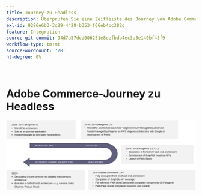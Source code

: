 ```yaml
---
title: Journey zu Headless
description: Überprüfen Sie eine Zeitleiste des Journey von Adobe Commerce, um Headless-Architekturen zu unterstützen.
exl-id: 9286e6b3-3c29-4428-b353-f66eb4bc382d
feature: Integration
source-git-commit: 94d7a57dcd006251e8eefbdb4ec3a5e140bf43f9
workflow-type: tm+mt
source-wordcount: '28'
ht-degree: 0%

---
```


# Adobe Commerce-Journey zu Headless

![Zeitablauf der Journey von Adobe Commerce zu einer Headless-Architektur](../../../assets/playbooks/journey-to-headless.svg)

